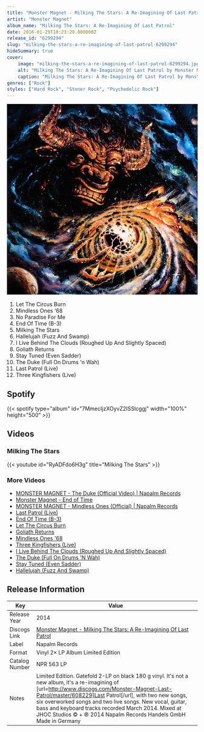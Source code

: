 ```yaml
---
title: "Monster Magnet - Milking The Stars: A Re-Imagining Of Last Patrol"
artist: "Monster Magnet"
album_name: "Milking The Stars: A Re-Imagining Of Last Patrol"
date: 2016-01-29T18:23:29.000000Z
release_id: "6299294"
slug: "milking-the-stars-a-re-imagining-of-last-patrol-6299294"
hideSummary: true
cover:
    image: "milking-the-stars-a-re-imagining-of-last-patrol-6299294.jpg"
    alt: "Milking The Stars: A Re-Imagining Of Last Patrol by Monster Magnet"
    caption: "Milking The Stars: A Re-Imagining Of Last Patrol by Monster Magnet"
genres: ["Rock"]
styles: ["Hard Rock", "Stoner Rock", "Psychedelic Rock"]
---
```


![Milking The Stars: A Re-Imagining Of Last Patrol by Monster Magnet](milking-the-stars-a-re-imagining-of-last-patrol-6299294.jpg)

<!-- section break -->

1. Let The Circus Burn
2. Mindless Ones '68
3. No Paradise For Me
4. End Of Time (B-3)
5. Milking The Stars
6. Hallelujah (Fuzz And Swamp)
7. I Live Behind The Clouds (Roughed Up And Slightly Spaced)
8. Goliath Returns
9. Stay Tuned (Even Sadder)
10. The Duke (Full On Drums 'n Wah)
11. Last Patrol (Live)
12. Three Kingfishers (Live)

<!-- section break -->


## Spotify
{{< spotify type="album" id="7MmecIjzXOyvZ2ISSlcggj" width="100%" height="500" >}}



## Videos
### Milking The Stars
{{< youtube id="RyADFdo6H3g" title="Milking The Stars" >}}<br>

### More Videos

- [MONSTER MAGNET - The Duke (Official Video) | Napalm Records](https://www.youtube.com/watch?v=2RCwgz4FiSA)
- [Monster Magnet - End of Time](https://www.youtube.com/watch?v=hfp0fZVtgzo)
- [MONSTER MAGNET - Mindless Ones (Official) | Napalm Records](https://www.youtube.com/watch?v=YkVOko8xVb8)
- [Last Patrol (Live)](https://www.youtube.com/watch?v=MOdftJvtYvw)
- [End Of Time (B-3)](https://www.youtube.com/watch?v=V2mU6pDuuZE)
- [Let The Circus Burn](https://www.youtube.com/watch?v=mggy7HHsbFU)
- [Goliath Returns](https://www.youtube.com/watch?v=EuM5J7s4aP4)
- [Mindless Ones '68](https://www.youtube.com/watch?v=kiVjdn1o82k)
- [Three Kingfishers (Live)](https://www.youtube.com/watch?v=6jEcMZ8XANc)
- [I Live Behind The Clouds (Roughed Up And Slightly Spaced)](https://www.youtube.com/watch?v=zgpsvUg7DA0)
- [The Duke (Full On Drums 'N Wah)](https://www.youtube.com/watch?v=jyo1Oxh598Q)
- [Stay Tuned (Even Sadder)](https://www.youtube.com/watch?v=3yvfjPGVOIo)
- [Hallelujah (Fuzz And Swamp)](https://www.youtube.com/watch?v=JIFKCAZE7jQ)


## Release Information
|  Key           | Value                                                |
| ---------------| ---------------------------------------------------- |
| Release Year   | 2014                                   |
| Discogs Link   | [Monster Magnet - Milking The Stars: A Re-Imagining Of Last Patrol](https://www.discogs.com/release/6299294-Monster-Magnet-Milking-The-Stars-A-Re-Imagining-Of-Last-Patrol) |
| Label          | Napalm Records |
| Format         | Vinyl 2× LP Album Limited Edition |
| Catalog Number | NPR 563 LP |
| Notes | Limited Edition. Gatefold 2-LP on black 180 g vinyl. It's not a new  album, it's a re-imagining of [url=http://www.discogs.com/Monster-Magnet-Last-Patrol/master/608229]Last Patrol[/url], with two new songs, six overworked songs and two live songs.  New vocal, guitar, bass and keyboard tracks recorded March 2014. Mixed at JHOC Studios  © + ℗ 2014 Napalm Records Handels GmbH Made in Germany  |